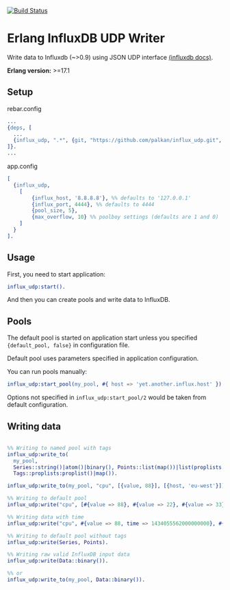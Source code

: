 [![Build Status](https://travis-ci.org/palkan/influx_udp.svg?branch=master)](https://travis-ci.org/palkan/influx_udp)

Erlang InfluxDB UDP Writer
==========================

Write data to Influxdb (~>0.9) using JSON UDP interface [(influxdb docs)](http://influxdb.com/docs/v0.9/concepts/reading_and_writing_data.html).

**Erlang version:** >=17.1

## Setup

rebar.config
```erlang
...
{deps, [
  ...
  {influx_udp, ".*", {git, "https://github.com/palkan/influx_udp.git", "master"}}
]}.
...
```

app.config
```erlang
[
  {influx_udp,
    [
        {influx_host, '8.8.8.8'}, %% defaults to '127.0.0.1'
        {influx_port, 4444}, %% defaults to 4444
        {pool_size, 5}, 
        {max_overflow, 10} %% poolboy settings (defaults are 1 and 0)
    ]
  }
].
```

## Usage

First, you need to start application: 

```erlang
influx_udp:start().
``` 

And then you can create pools and write data to InfluxDB.

## Pools

The default pool is started on application start unless you specified `{default_pool, false}` in configuration file.

Default pool uses parameters specified in application configuration.

You can run pools manually:

```erlang
influx_udp:start_pool(my_pool, #{ host => 'yet.another.influx.host' }).
```

Options not specified in `influx_udp:start_pool/2` would be taken from default configuration.

## Writing data

```erlang

%% Writing to named pool with tags
influx_udp:write_to(
  my_pool,
  Series::string()|atom()|binary(), Points::list(map())|list(proplists:proplist())|map()|proplists:proplist(),
  Tags::proplists:proplist()|map()). 

influx_udp:write_to(my_pool, "cpu", [{value, 88}], [{host, 'eu-west'}]).

%% Writing to default pool
influx_udp:write("cpu", [#{value => 88}, #{value => 22}, #{value => 33}], [{host, 'eu-west'}]).

%% Writing data with time
influx_udp:write("cpu", #{value => 88, time => 1434055562000000000}, #{host => 'eu-west'}).

%% Writing to default pool without tags
influx_udp:write(Series, Points).

%% Writing raw valid InfluxDB input data
influx_udp:write(Data::binary()).

%% or
influx_udp:write_to(my_pool, Data::binary()).
```
